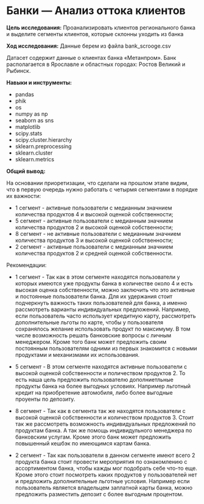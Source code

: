# Банки — Анализ оттока клиентов

**Цель исследования:** Проанализировать клиентов регионального банка и выделите сегменты клиентов, которые склонны уходить из банка

**Ход исследования:** Данные берем из файла bank_scrooge.csv

Датасет содержит данные о клиентах банка «Метанпром». Банк располагается в Ярославле и областных городах: Ростов Великий и Рыбинск.

**Навыки и инструменты:** 
- pandas
- phik
- os
- numpy as np
- seaborn as sns
- matplotlib
- scipy.stats
- scipy.cluster.hierarchy
- sklearn.preprocessing
- sklearn.cluster
- sklearn.metrics

**Общий вывод:**

На основании приоретизации, что сделали на прошлом этапе видим, что в первую очередь нужно работать с четырмя сегментами в порядке их важности:
 - 1 сегмент - активные пользователи с медианным значнием количества продуктов 4 и высокой оценкой собственности;
 - 5 сегмент - активные пользователи с медианным значнием количества продуктов 2 и высокой оценкой собственности;
 - 8 сегмент - не активные пользователи с медианным значнием количества продуктов 3 и высокой оценкой собственности;
 - 2 сегмент - активные пользователи с медианным значнием количества продуктов 2 и средней оценкой собственности.

Рекомендации:

- 1 сегмент - Так как в этом сегменте находятся пользователи у которых имеются уже продукты банка в количестве около 4 и есть высокая оценка собственности, можно заключить что это активные и постоянные пользователи банка. Для их удержания стоит подчеркнуть важность таких пользователей для банка, а именно рассмотреть варианты индивидуальных предложений. Например, если пользователь часто использует кредитную карту, рассмотреть дополнительные льготы по карте, чтобы у пользователя сохранялось желание использовать продукт по максимуму. В том числе возможность решать банковские вопросы с личным менеджером. Кроме того банк может предложить своим постоянным пользователям одними из первых знакомится с новыми продуктами и механизмами их использования.


- 5 сегмент - В этом сегменте находятся активные пользователи с высокой оценкой собственности и поличеством продуктов 2. То есть наша цель предложить пользователю дополниетльные продукты банка на более выгодных условиях. Например льготный кредит на приобретение автомобиля, либо более выгодные проуенты по депозиту.


- 8 сегмент - Так как в сегмента так же находятся пользователи с высокой оценкой собственности и количеством продуктов 3. Стоит так же рассмотреть возможность индивидуальных предложений по продуктам банка. А так же помощь индивидульного менеджера по банковским услугам. Кроме этого банк может предложить повышенный кешбэк по имеющимся картам банка.


- 2 сегмент - Так как пользователи в данном сегменте имеют всего 2 продукта банка стоит провести мероприятия по ознакомлению с ассортиментом банка, чтобы кажды мог подобрать себе что-то еще. Кроме этого стоит посмотреть каких продуктов у пользователей нет и предложить дополнительные льготные условия. Например если пользователь является владельцем заплатной карты банка, можно предложить разместить депозит с более выгодным процентом.

